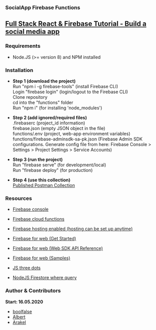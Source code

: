 
### SocialApp Firebase Functions

[Full Stack React & Firebase Tutorial - Build a social media app](https://www.youtube.com/watch?v=m_u6P5k0vP0)
---

### Requirements

- Node.JS (>= version 8) and NPM installed 



### Installation

- **Step 1 (download the project)**
<br /> Run "npm i -g firebase-tools" (install Firebase CLI)
<br /> Login "firebase login" (login/logout to the Firebase CLI)
<br /> Clone repository
<br /> cd into the "functions" folder
<br /> Run "npm i" (for installing 'node_modules')

- **Step 2 (add ignored/required files)**
<br /> .firebaserc (project_id information)
<br /> firebase.json (empty JSON object in the file)
<br /> functions/.env (project, web-app environment variables)
<br /> functions/firebase-adminsdk-sa-pk.json (Firebase Admin SDK configurations. Generate config file from here: Firebase Console > Settings > Project Settings > Service Accounts)

- **Step 3 (run the project)**
<br /> Run "firebase serve" (for development/local)
<br /> Run "firebase deploy" (for production)

- **Step 4 (use this collection)**
<br /> [Published Postman Collection](https://documenter.getpostman.com/view/1747137/Szt5frC6)

### Resources

- [Firebase console](https://console.firebase.google.com/)           
- [Firebase cloud functions](https://console.cloud.google.com/functions/list?project=_)
- [Firebase hosting enabled (hosting can be set up anytime)](https://firebase.google.com/docs/hosting/?authuser=0)
- [Firebase for web (Get Started)](https://firebase.google.com/docs/web/setup?authuser=0)
- [Firebase for web (Web SDK API Reference)](https://firebase.google.com/docs/reference/js/?authuser=0)
- [Firebase for web (Samples)](https://firebase.google.com/docs/samples/?authuser=0)

- [JS three dots](https://medium.com/@oprearocks/what-do-the-three-dots-mean-in-javascript-bc5749439c9a)
- [NodeJS Firestore where query](https://stackoverflow.com/questions/52104687/why-is-firestore-where-query-not-working)

### Author & Contributors

**Start: 16.05.2020**

- [boolfalse](https://github.com/boolfalse)
- [Albert](https://github.com/AlbertHovhannisyan)
- [Arakel](https://github.com/Arakel2811)

